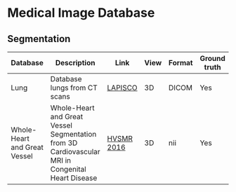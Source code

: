 # Medical Image Database

## Segmentation

| Database |  Description  |  Link | View | Format | Ground truth | Acess |
|---|---|---|---|---|---|---|
| Lung | Database lungs from CT scans | [LAPISCO](http://lapisco.ifce.edu.br/?page_id=131) | 3D | DICOM | Yes | Free |
| Whole-Heart and Great Vessel | Whole-Heart and Great Vessel Segmentation from 3D Cardiovascular MRI in Congenital Heart Disease | [HVSMR 2016](http://segchd.csail.mit.edu/) | 3D | nii | Yes | Free (training) |




